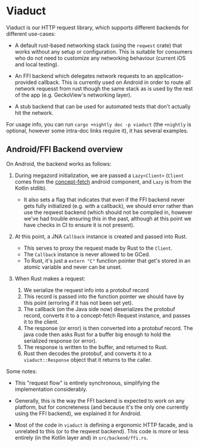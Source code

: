 # Viaduct

Viaduct is our HTTP request library, which supports different backends for
different use-cases:

* A default rust-based networking stack (using the `reqwest` crate) that works
  without any setup or configuration. This is suitable for consumers who do not
  need to customize any networking behaviour (current iOS and local testing).

* An FFI backend which delegates network requests to an application-provided
  callback. This is currently used on Android in order to route all network
  requesst from rust though the same stack as is used by the rest of the app
  (e.g. GeckoView's networking layer).

* A stub backend that can be used for automated tests that don't actually
  hit the network.

For usage info, you can run `cargo +nightly doc -p viaduct` (the `+nightly` is
optional, however some intra-doc links require it), it has several examples.

## Android/FFI Backend overview

On Android, the backend works as follows:

1. During megazord initialization, we are passed a `Lazy<Client>` (`Client` comes
   from the [concept-fetch](https://github.com/mozilla-mobile/android-components/tree/master/components/concept/fetch)
   android component, and `Lazy` is from the Kotlin stdlib).

    - It also sets a flag that indicates that even if the FFI backend never gets
      fully initialized (e.g. with a callback), we should error rather than use
      the reqwest backend (which should not be compiled in, however we've had
      trouble ensuring this in the past, although at this point we have checks
      in CI to ensure it is not present).

2. At this point, a JNA `Callback` instance is created and passed into Rust.
    - This serves to proxy the request made by Rust to the `Client`.
    - The `Callback` instance is never allowed to be GCed.
    - To Rust, it's just a `extern "C"` function pointer that get's stored in an
      atomic variable and never can be unset.

3. When Rust makes a request:
    1. We serialize the request info into a protobuf record
    2. This record is passed into the function pointer we should have by this
       point (erroring if it has not been set yet).
    3. The callback (on the Java side now) deserializes the protobuf record,
       converts it to a concept-fetch Request instance, and passes it to the
       client.
    4. The response (or error) is then converted into a protobuf record. The
       java code then asks Rust for a buffer big enough to hold the serialized
       response (or error).
    5. The response is written to the buffer, and returned to Rust.
    6. Rust then decodes the protobuf, and converts it to a
      `viaduct::Response` object that it returns to the caller.

Some notes:

- This "request flow" is entirely synchronous, simplifying the implementation
  considerably.

- Generally, this is the way the FFI backend is expected to work on any
  platform, but for concreteness (and because it's the only one currently using
  the FFI backend), we explained it for Android.

- Most of the code in `viaduct` is defining a ergonomic HTTP facade, and is
  unrelated to this (or to the reqwest backend). This code is more or less
  entirely (in the Kotlin layer and) in `src/backend/ffi.rs`.
